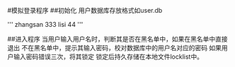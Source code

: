#模拟登录程序
##初始化
用户数据库存放格式如user.db

'''
zhangsan 333
lisi 44
'''

##进入程序
当用户输入用户名时，判断其是否在黑名单中，如果在黑名单中直接退出
不在黑名单中，提示其输入密码，校对数据库中的用户名对应的密码
如果用户输入密码错误三次，将其锁定
锁定后持久存储在本地文件locklist中。